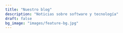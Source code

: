 ```yaml
---
title: "Nuestro blog"
description: "Noticias sobre software y tecnología"
draft: false
bg_image: "images/feature-bg.jpg"
---
```

